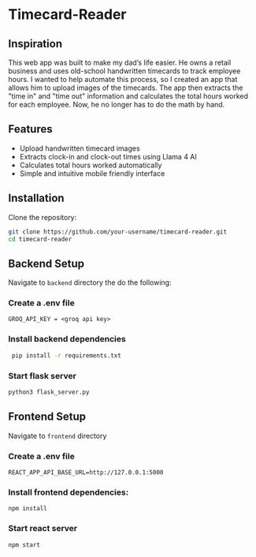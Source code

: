 # Timecard-Reader

## Inspiration
This web app was built to make my dad’s life easier. He owns a retail business and uses old-school handwritten timecards to track employee hours. I wanted to help automate this process, so I created an app that allows him to upload images of the timecards. The app then extracts the "time in" and "time out" information and calculates the total hours worked for each employee. Now, he no longer has to do the math by hand.

## Features
- Upload handwritten timecard images
- Extracts clock-in and clock-out times using Llama 4 AI
- Calculates total hours worked automatically
- Simple and intuitive mobile friendly interface

## Installation

Clone the repository:
 ```bash
 git clone https://github.com/your-username/timecard-reader.git
 cd timecard-reader
 ```

## Backend Setup

Navigate to ```backend``` directory the do the following:

### Create a .env file
```env
GROQ_API_KEY = <groq api key>
```

### Install backend dependencies
```bash
 pip install -r requirements.txt
```

### Start flask server
```bash
python3 flask_server.py
```
## Frontend Setup

Navigate to ```frontend``` directory
### Create a .env file
```env
REACT_APP_API_BASE_URL=http://127.0.0.1:5000
```

### Install frontend dependencies:
```
npm install
```

### Start react server
```bash
npm start
```



